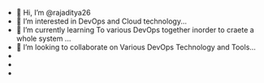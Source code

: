 - 👋 Hi, I’m @rajaditya26
- 👀 I’m interested in DevOps and Cloud technology...
- 🌱 I’m currently learning To various DevOps together inorder to craete a whole system ...
- 💞️ I’m looking to collaborate on Various DevOps Technology and Tools...
-
- 
- 

<!---
rajaditya26/rajaditya26 is a ✨ special ✨ repository because its `README.md` (this file) appears on your GitHub profile.
You can click the Preview link to take a look at your changes.
--->
